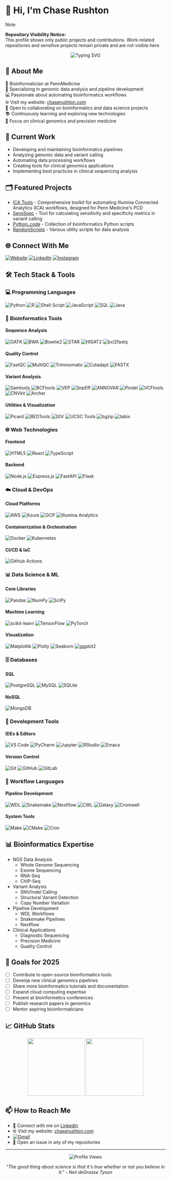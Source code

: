 # 👋 Hi, I'm Chase Rushton

> [!NOTE]  
> **Repository Visibility Notice:**  
> This profile shows only public projects and contributions. Work-related repositories and sensitive projects remain private and are not visible here.

<div align="center">
  <img src="https://readme-typing-svg.herokuapp.com?font=Fira+Code&pause=1000&color=2C8EBB&center=true&vCenter=true&random=false&width=435&lines=Bioinformatician+at+PennMedicine;NGS+Data+Analysis+Expert;Pipeline+Developer;Open+Source+Contributor" alt="Typing SVG" />
</div>

## 💫 About Me
🧬 Bioinformatician at PennMedicine  
🔬 Specializing in genomic data analysis and pipeline development  
💻 Passionate about automating bioinformatics workflows  
🌐 Visit my website: [chaserushton.com](https://www.chaserushton.com)  
🤝 Open to collaborating on bioinformatics and data science projects  
📚 Continuously learning and exploring new technologies  
🎯 Focus on clinical genomics and precision medicine

## 🔭 Current Work
- Developing and maintaining bioinformatics pipelines
- Analyzing genomic data and variant calling
- Automating data processing workflows
- Creating tools for clinical genomics applications
- Implementing best practices in clinical sequencing analysis

## 🗂️ Featured Projects
- [ICA Tools](https://github.com/ChaseRushton/ica-tools) - Comprehensive toolkit for automating Illumina Connected Analytics (ICA) workflows, designed for Penn Medicine's PCD
- [SensSpec](https://github.com/ChaseRushton/SensSpec) - Tool for calculating sensitivity and specificity metrics in variant calling
- [Python_code](https://github.com/ChaseRushton/Python_code) - Collection of bioinformatics Python scripts
- [RandomScripts](https://github.com/ChaseRushton/RandomScripts) - Various utility scripts for data analysis

## 🌐 Connect With Me
[![Website](https://img.shields.io/badge/Website-chaserushton.com-blue?style=flat-square&logo=google-chrome)](https://www.chaserushton.com)
[![LinkedIn](https://img.shields.io/badge/LinkedIn-%230077B5.svg?logo=linkedin&logoColor=white)](https://linkedin.com/in/chase-rushton-83abb8163)
[![Instagram](https://img.shields.io/badge/Instagram-%23E4405F.svg?logo=Instagram&logoColor=white)](https://instagram.com/chrushh)

## 🛠️ Tech Stack & Tools

### 💻 Programming Languages
![Python](https://img.shields.io/badge/Python-3670A0?style=flat-square&logo=python&logoColor=ffdd54)
![R](https://img.shields.io/badge/R-%23276DC3.svg?style=flat-square&logo=r&logoColor=white)
![Shell Script](https://img.shields.io/badge/Shell_Script-%23121011.svg?style=flat-square&logo=gnu-bash&logoColor=white)
![JavaScript](https://img.shields.io/badge/JavaScript-%23323330.svg?style=flat-square&logo=javascript&logoColor=%23F7DF1E)
![SQL](https://img.shields.io/badge/SQL-%2307405e.svg?style=flat-square&logo=postgresql&logoColor=white)
![Java](https://img.shields.io/badge/Java-%23ED8B00.svg?style=flat-square&logo=openjdk&logoColor=white)

### 🧬 Bioinformatics Tools
#### Sequence Analysis
![GATK](https://img.shields.io/badge/GATK-red?style=flat-square)
![BWA](https://img.shields.io/badge/BWA-purple?style=flat-square)
![Bowtie2](https://img.shields.io/badge/Bowtie2-darkblue?style=flat-square)
![STAR](https://img.shields.io/badge/STAR-yellow?style=flat-square)
![HISAT2](https://img.shields.io/badge/HISAT2-teal?style=flat-square)
![bcl2fastq](https://img.shields.io/badge/bcl2fastq-navy?style=flat-square)

#### Quality Control
![FastQC](https://img.shields.io/badge/FastQC-orange?style=flat-square)
![MultiQC](https://img.shields.io/badge/MultiQC-blue?style=flat-square)
![Trimmomatic](https://img.shields.io/badge/Trimmomatic-green?style=flat-square)
![Cutadapt](https://img.shields.io/badge/Cutadapt-red?style=flat-square)
![FASTX](https://img.shields.io/badge/FASTX-purple?style=flat-square)

#### Variant Analysis
![Samtools](https://img.shields.io/badge/Samtools-blue?style=flat-square)
![BCFtools](https://img.shields.io/badge/BCFtools-yellow?style=flat-square)
![VEP](https://img.shields.io/badge/VEP-lightgreen?style=flat-square)
![SnpEff](https://img.shields.io/badge/SnpEff-orange?style=flat-square)
![ANNOVAR](https://img.shields.io/badge/ANNOVAR-darkred?style=flat-square)
![Pindel](https://img.shields.io/badge/Pindel-purple?style=flat-square)
![VCFtools](https://img.shields.io/badge/VCFtools-teal?style=flat-square)
![CNVkit](https://img.shields.io/badge/CNVkit-darkblue?style=flat-square)
![Archer](https://img.shields.io/badge/Archer-maroon?style=flat-square)

#### Utilities & Visualization
![Picard](https://img.shields.io/badge/Picard-green?style=flat-square)
![BEDTools](https://img.shields.io/badge/BEDTools-lightblue?style=flat-square)
![IGV](https://img.shields.io/badge/IGV-darkblue?style=flat-square)
![UCSC Tools](https://img.shields.io/badge/UCSC_Tools-purple?style=flat-square)
![bgzip](https://img.shields.io/badge/bgzip-gray?style=flat-square)
![tabix](https://img.shields.io/badge/tabix-brown?style=flat-square)

### 🌐 Web Technologies
#### Frontend
![HTML5](https://img.shields.io/badge/HTML5-%23E34F26.svg?style=flat-square&logo=html5&logoColor=white)
![React](https://img.shields.io/badge/React-%2320232a.svg?style=flat-square&logo=react&logoColor=%2361DAFB)
![TypeScript](https://img.shields.io/badge/TypeScript-%23007ACC.svg?style=flat-square&logo=typescript&logoColor=white)


#### Backend
![Node.js](https://img.shields.io/badge/Node.js-6DA55F?style=flat-square&logo=node.js&logoColor=white)
![Express.js](https://img.shields.io/badge/Express.js-%23404d59.svg?style=flat-square&logo=express&logoColor=%2361DAFB)
![FastAPI](https://img.shields.io/badge/FastAPI-005571?style=flat-square&logo=fastapi)
![Flask](https://img.shields.io/badge/Flask-%23000.svg?style=flat-square&logo=flask&logoColor=white)

### ☁️ Cloud & DevOps
#### Cloud Platforms
![AWS](https://img.shields.io/badge/AWS-%23FF9900.svg?style=flat-square&logo=amazon-aws&logoColor=white)
![Azure](https://img.shields.io/badge/Azure-%230072C6.svg?style=flat-square&logo=microsoftazure&logoColor=white)
![GCP](https://img.shields.io/badge/GCP-%234285F4.svg?style=flat-square&logo=google-cloud&logoColor=white)
![Illumina Analytics](https://img.shields.io/badge/Illumina_Analytics-0056B3?style=flat-square)

#### Containerization & Orchestration
![Docker](https://img.shields.io/badge/Docker-%230db7ed.svg?style=flat-square&logo=docker&logoColor=white)
![Kubernetes](https://img.shields.io/badge/Kubernetes-%23326ce5.svg?style=flat-square&logo=kubernetes&logoColor=white)

#### CI/CD & IaC
![GitHub Actions](https://img.shields.io/badge/GitHub_Actions-%232671E5.svg?style=flat-square&logo=githubactions&logoColor=white)


### 📊 Data Science & ML
#### Core Libraries
![Pandas](https://img.shields.io/badge/Pandas-%23150458.svg?style=flat-square&logo=pandas&logoColor=white)
![NumPy](https://img.shields.io/badge/NumPy-%23013243.svg?style=flat-square&logo=numpy&logoColor=white)
![SciPy](https://img.shields.io/badge/SciPy-%230C55A5.svg?style=flat-square&logo=scipy&logoColor=white)

#### Machine Learning
![scikit-learn](https://img.shields.io/badge/Scikit--learn-%23F7931E.svg?style=flat-square&logo=scikit-learn&logoColor=white)
![TensorFlow](https://img.shields.io/badge/TensorFlow-%23FF6F00.svg?style=flat-square&logo=TensorFlow&logoColor=white)
![PyTorch](https://img.shields.io/badge/PyTorch-%23EE4C2C.svg?style=flat-square&logo=PyTorch&logoColor=white)

#### Visualization
![Matplotlib](https://img.shields.io/badge/Matplotlib-%23ffffff.svg?style=flat-square&logo=Matplotlib&logoColor=black)
![Plotly](https://img.shields.io/badge/Plotly-%233F4F75.svg?style=flat-square&logo=plotly&logoColor=white)
![Seaborn](https://img.shields.io/badge/Seaborn-%2369B3A2.svg?style=flat-square&logo=python&logoColor=white)
![ggplot2](https://img.shields.io/badge/ggplot2-%23276DC3.svg?style=flat-square&logo=r&logoColor=white)

### 🗄️ Databases
#### SQL
![PostgreSQL](https://img.shields.io/badge/PostgreSQL-%23316192.svg?style=flat-square&logo=postgresql&logoColor=white)
![MySQL](https://img.shields.io/badge/MySQL-%2300f.svg?style=flat-square&logo=mysql&logoColor=white)
![SQLite](https://img.shields.io/badge/SQLite-%2307405e.svg?style=flat-square&logo=sqlite&logoColor=white)

#### NoSQL
![MongoDB](https://img.shields.io/badge/MongoDB-%234ea94b.svg?style=flat-square&logo=mongodb&logoColor=white)

### 🔧 Development Tools
#### IDEs & Editors
![VS Code](https://img.shields.io/badge/VS%20Code-0078d7.svg?style=flat-square&logo=visual-studio-code&logoColor=white)
![PyCharm](https://img.shields.io/badge/PyCharm-143?style=flat-square&logo=pycharm&logoColor=black&color=black&labelColor=green)
![Jupyter](https://img.shields.io/badge/Jupyter-%23FA0F00.svg?style=flat-square&logo=jupyter&logoColor=white)
![RStudio](https://img.shields.io/badge/RStudio-4285F4?style=flat-square&logo=rstudio&logoColor=white)
![Emacs](https://img.shields.io/badge/Emacs-%237F5AB6.svg?style=flat-square&logo=gnu-emacs&logoColor=white)

#### Version Control
![Git](https://img.shields.io/badge/Git-%23F05033.svg?style=flat-square&logo=git&logoColor=white)
![GitHub](https://img.shields.io/badge/GitHub-%23121011.svg?style=flat-square&logo=github&logoColor=white)
![GitLab](https://img.shields.io/badge/GitLab-%23181717.svg?style=flat-square&logo=gitlab&logoColor=white)


### 📝 Workflow Languages
#### Pipeline Development
![WDL](https://img.shields.io/badge/WDL-blue?style=flat-square)
![Snakemake](https://img.shields.io/badge/Snakemake-darkgreen?style=flat-square)
![Nextflow](https://img.shields.io/badge/Nextflow-orange?style=flat-square)
![CWL](https://img.shields.io/badge/CWL-purple?style=flat-square)
![Galaxy](https://img.shields.io/badge/Galaxy-purple?style=flat-square)
![Cromwell](https://img.shields.io/badge/Cromwell-darkblue?style=flat-square)

#### System Tools
![Make](https://img.shields.io/badge/Make-lightgrey?style=flat-square)
![CMake](https://img.shields.io/badge/CMake-%23008FBA.svg?style=flat-square&logo=cmake&logoColor=white)
![Cron](https://img.shields.io/badge/Cron-darkgreen?style=flat-square)

## 📊 Bioinformatics Expertise
- NGS Data Analysis
  - Whole Genome Sequencing
  - Exome Sequencing
  - RNA-Seq
  - ChIP-Seq
- Variant Analysis
  - SNV/Indel Calling
  - Structural Variant Detection
  - Copy Number Variation
- Pipeline Development
  - WDL Workflows
  - Snakemake Pipelines
  - Nextflow
- Clinical Applications
  - Diagnostic Sequencing
  - Precision Medicine
  - Quality Control

## 🎯 Goals for 2025
- [ ] Contribute to open-source bioinformatics tools
- [ ] Develop new clinical genomics pipelines
- [ ] Share more bioinformatics tutorials and documentation
- [ ] Expand cloud computing expertise
- [ ] Present at bioinformatics conferences
- [ ] Publish research papers in genomics
- [ ] Mentor aspiring bioinformaticians

## 📈 GitHub Stats

<div align="center">
  <img height="180em" src="https://github-readme-stats.vercel.app/api?username=ChaseRushton&show_icons=true&theme=react&include_all_commits=true&count_private=true"/>
  <img height="180em" src="https://github-readme-stats.vercel.app/api/top-langs/?username=ChaseRushton&layout=compact&langs_count=7&theme=react"/>
</div>

## 📫 How to Reach Me
- 💼 Connect with me on [LinkedIn](https://linkedin.com/in/chase-rushton-83abb8163)
- 🌐 Visit my website: [chaserushton.com](https://www.chaserushton.com)
- [![Gmail](https://img.shields.io/badge/Gmail-chaserushton@gmail.com-EA4335?style=flat-square&logo=gmail&logoColor=white)](mailto:chaserushton@gmail.com)
- 💬 Open an issue in any of my repositories

---
<div align="center">
  
![Profile Views](https://komarev.com/ghpvc/?username=ChaseRushton&color=blue)

*"The good thing about science is that it's true whether or not you believe in it." - Neil deGrasse Tyson*
</div>
